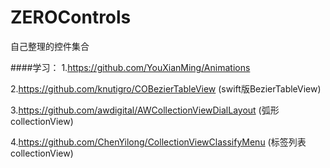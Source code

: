 # ZEROControls
自己整理的控件集合

####学习：
1.https://github.com/YouXianMing/Animations

2.https://github.com/knutigro/COBezierTableView (swift版BezierTableView)

3.https://github.com/awdigital/AWCollectionViewDialLayout (弧形collectionView)

4.https://github.com/ChenYilong/CollectionViewClassifyMenu (标签列表collectionView)
